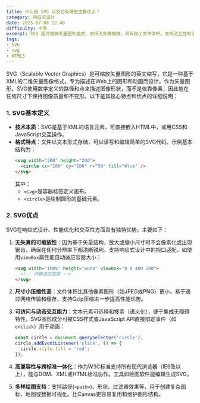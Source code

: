 ```yaml
---
title: 什么是 SVG 以及它有哪些主要优点？
category: 响应式设计
date: 2025-07-08 12:48
difficulty: 中等
excerpt: SVG 是可缩放矢量图形格式，支持无失真缩放，具有较小文件体积，支持交互性和语义化，广泛应用于响应式设计。
tags:
- SVG
- svg
- HTML5
---
```

SVG（Scalable Vector Graphics）是可缩放矢量图形的英文缩写，它是一种基于XML的二维矢量图像格式，专为描述在Web上的图形和动画而设计。作为矢量图形，SVG使用数学定义的路径和点来描述图像形状，而不是依靠像素，因此能在任何尺寸下保持图像质量和不变形。以下是其核心特点和优点的详细说明：

### 1. SVG基本定义
- **技术本质**：SVG是基于XML的语言元素，可直接嵌入HTML中，或用CSS和JavaScript交互操作。
- **格式特点**：文件以文本形式存储，可以读写和编辑简单的SVG代码。示例基本结构为：
  ```html
  <svg width="200" height="200">
    <circle cx="100" cy="100" r="50" fill="blue" />
  </svg>
  ```
  其中：
  - `<svg>`是容器标签定义画布。
  - `<circle>`是绘制圆形的基础元素。

### 2. SVG优点
SVG在响应式设计、性能优化和交互性方面具有独特优势，主要如下：
1. **无失真的可缩放性**：因为基于矢量结构，放大或缩小尺寸时不会像素化或出现锯齿，确保在任何分辨率下都清晰锐利。支持响应式设计中的视口适配，如使用`viewBox`属性能自动适应容器大小：
   ```html
   <svg width="100%" height="auto" viewBox="0 0 400 200">
     <!-- 内容适应宽度 -->
   </svg>
   ```

2. **尺寸小压缩性高**：文件体积比其他像素图形（如JPEG或PNG）更小，易于通过网络传输和缓存，支持Gzip压缩进一步提高性能优势。

3. **可访问与动态交互能力**：文本元素可选择和搜索（语义化），便于集成无障碍特性。SVG图形成分可被CSS样式或JavaScript API直接绑定事件（如`onclick`）用于动画：
   ```javascript
   const circle = document.querySelector('circle');
   circle.addEventListener('click', () => {
     circle.style.fill = 'red';
   });
   ```

4. **高兼容性与跨标准一体化**：作为W3C标准支持所有现代浏览器（IE9及以上），能与DOM、XML或HTML标准协作。工具如绘图软件能编辑生成SVG。

5. **多样绘图支持**：支持路径(`<path>`)、形状、过滤器效果等，用于创建复杂图标、地图或数据可视化。比Canvas更容易复用和维护图形结构。
